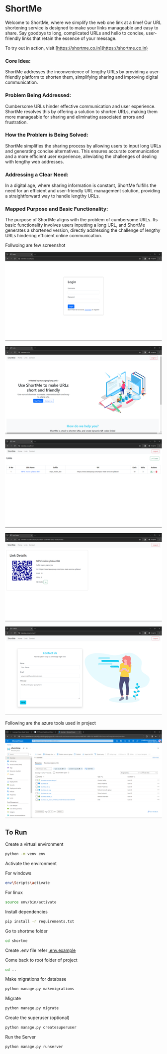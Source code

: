 # ShortMe


Welcome to ShortMe, where we simplify the web one link at a time! Our URL shortening service is designed to make your links manageable and easy to share. Say goodbye to long, complicated URLs and hello to concise, user-friendly links that retain the essence of your message.

To try out in action, visit [https://shortme.co.in](https://shortme.co.in) 

### Core Idea:
ShortMe addresses the inconvenience of lengthy URLs by providing a user-friendly platform to shorten them, simplifying sharing and improving digital communication.

### Problem Being Addressed:
Cumbersome URLs hinder effective communication and user experience. ShortMe resolves this by offering a solution to shorten URLs, making them more manageable for sharing and eliminating associated errors and frustration.

### How the Problem is Being Solved:
ShortMe simplifies the sharing process by allowing users to input long URLs and generating concise alternatives. This ensures accurate communication and a more efficient user experience, alleviating the challenges of dealing with lengthy web addresses.

### Addressing a Clear Need:
In a digital age, where sharing information is constant, ShortMe fulfills the need for an efficient and user-friendly URL management solution, providing a straightforward way to handle lengthy URLs.

### Mapped Purpose and Basic Functionality:
The purpose of ShortMe aligns with the problem of cumbersome URLs. Its basic functionality involves users inputting a long URL, and ShortMe generates a shortened version, directly addressing the challenge of lengthy URLs hindering efficient online communication.


Follwoing are few screenshot

![Screenshot](/static/screenshots/login.png)

![Screenshot](/static/screenshots/index.png)

![Screenshot](/static/screenshots/links.png)

![Screenshot](/static/screenshots/link_details.png)

![Screenshot](/static/screenshots/contact.png)


Following are the azure tools used in project

![Screenshot](/static/screenshots/azure.png)


## To Run

Create a virtual environment

``` sh
python -m venv env
```

Activate the environment

For windows
```sh
env\Scripts\activate
```

For linux
``` sh
source env/bin/activate
```

Install dependencies

```sh
pip install -r requirements.txt
```

Go to shortme folder

``` sh
cd shortme
```

Create .env file refer [.env.example](/shortme/.env.example)

Come back to root folder of project

``` sh
cd ..
```


Make migrations for database

``` sh
python manage.py makemigrations
```

Migrate

``` sh
python manage.py migrate
```

Create the superuser (optional)

``` sh
python manage.py createsuperuser
```

Run the Server

``` sh
python manage.py runserver
```
